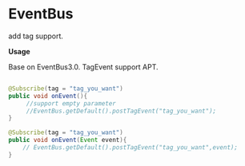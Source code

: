 EventBus
============================
add tag support.

**Usage**

Base on EventBus3.0.
TagEvent support APT.

```java

@Subscribe(tag = "tag_you_want")
public void onEvent(){
     //support empty parameter
     //EventBus.getDefault().postTagEvent("tag_you_want");
} 

@Subscribe(tag = "tag_you_want")
public void onEvent(Event event){
    // EventBus.getDefault().postTagEvent("tag_you_want",event);
}

```